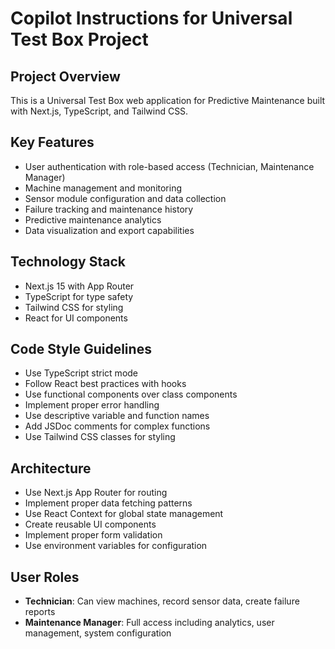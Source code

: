 # Copilot Instructions for Universal Test Box Project

<!-- Use this file to provide workspace-specific custom instructions to Copilot. For more details, visit https://code.visualstudio.com/docs/copilot/copilot-customization#_use-a-githubcopilotinstructionsmd-file -->

## Project Overview
This is a Universal Test Box web application for Predictive Maintenance built with Next.js, TypeScript, and Tailwind CSS.

## Key Features
- User authentication with role-based access (Technician, Maintenance Manager)
- Machine management and monitoring
- Sensor module configuration and data collection
- Failure tracking and maintenance history
- Predictive maintenance analytics
- Data visualization and export capabilities

## Technology Stack
- Next.js 15 with App Router
- TypeScript for type safety
- Tailwind CSS for styling
- React for UI components

## Code Style Guidelines
- Use TypeScript strict mode
- Follow React best practices with hooks
- Use functional components over class components
- Implement proper error handling
- Use descriptive variable and function names
- Add JSDoc comments for complex functions
- Use Tailwind CSS classes for styling

## Architecture
- Use Next.js App Router for routing
- Implement proper data fetching patterns
- Use React Context for global state management
- Create reusable UI components
- Implement proper form validation
- Use environment variables for configuration

## User Roles
- **Technician**: Can view machines, record sensor data, create failure reports
- **Maintenance Manager**: Full access including analytics, user management, system configuration
